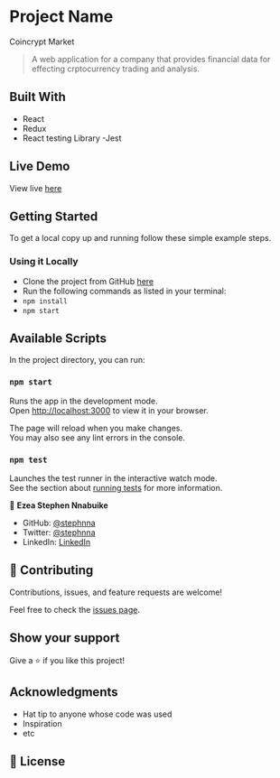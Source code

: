 # Project Name

Coincrypt Market

> A web application for a company that provides financial data for effecting crptocurrency trading and analysis.
## Built With
- React
- Redux
- React testing Library
-Jest

## Live Demo

View live [here]()
## Getting Started

To get a local copy up and running follow these simple example steps.

### Using it Locally

- Clone the project from GitHub [here](git@github.com:stephnna/financial-sentiments-app.git)
- Run the following commands as listed in your terminal:
- `npm install`
- `npm start`
## Available Scripts

In the project directory, you can run:

### `npm start`

Runs the app in the development mode.\
Open [http://localhost:3000](http://localhost:3000) to view it in your browser.

The page will reload when you make changes.\
You may also see any lint errors in the console.

### `npm test`

Launches the test runner in the interactive watch mode.\
See the section about [running tests](https://facebook.github.io/create-react-app/docs/running-tests) for more information.



👤 **Ezea Stephen Nnabuike**

- GitHub: [@stephnna](https://github.com/stephnna)
- Twitter: [@stephnna](https://twitter.com/stephnna)
- LinkedIn: [LinkedIn](https://www.linkedin.com/in/stephen-ezea/)

## 🤝 Contributing

Contributions, issues, and feature requests are welcome!

Feel free to check the [issues page](../../issues/).

## Show your support

Give a ⭐️ if you like this project!

## Acknowledgments

- Hat tip to anyone whose code was used
- Inspiration
- etc

## 📝 License